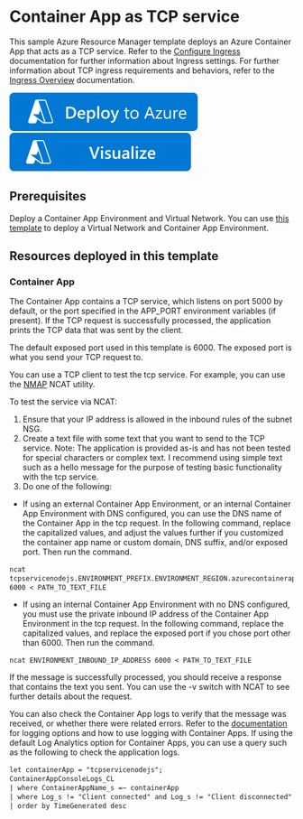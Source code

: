 # Container App as TCP service
This sample Azure Resource Manager template deploys an Azure Container App that acts as a TCP service. Refer to the [Configure Ingress](https://learn.microsoft.com/azure/container-apps/ingress-how-to) documentation for further information about Ingress settings. For further information about TCP ingress requirements and behaviors, refer to the [Ingress Overview](https://learn.microsoft.com/azure/container-apps/ingress-overview#tcp) documentation. 

[![Deploy To Azure](https://raw.githubusercontent.com/Azure/azure-quickstart-templates/master/1-CONTRIBUTION-GUIDE/images/deploytoazure.svg?sanitize=true)](https://portal.azure.com/#create/Microsoft.Template/uri/https%3A%2F%2Fraw.githubusercontent.com%2Fazureossd%2FContainer-Apps%2Fmaster%2FTCP%2Fnodejs%2Ftcpservice%2Fdeploy%2Fazuredeploy.json)  [![Visualize](https://raw.githubusercontent.com/Azure/azure-quickstart-templates/master/1-CONTRIBUTION-GUIDE/images/visualizebutton.svg?sanitize=true)](http://armviz.io/#/?load=https%3A%2F%2Fraw.githubusercontent.com%2Fazureossd%2FContainer-Apps%2Fmaster%2FTCP%2Fnodejs%2Ftcpservice%2Fdeploy%2Fazuredeploy.json)

## Prerequisites
Deploy a Container App Environment and Virtual Network.
You can use [this template](https://github.com/azureossd/Container-Apps/tree/master/ContainerAppEnvironment/deploy) to deploy a Virtual Network and Container App Environment.

## Resources deployed in this template
### Container App
The Container App contains a TCP service, which listens on port 5000 by default, or the port specified in the APP_PORT environment variables (if present).
If the TCP request is successfully processed, the application prints the TCP data that was sent by the client.

The default exposed port used in this template is 6000. The exposed port is what you send your TCP request to.

You can use a TCP client to test the tcp service. For example, you can use the [NMAP](https://nmap.org/dist/) NCAT utility.

To test the service via NCAT:
1. Ensure that your IP address is allowed in the inbound rules of the subnet NSG.
2. Create a text file with some text that you want to send to the TCP service. 
Note: The application is provided as-is and has not been tested for special characters or complex text. I recommend using simple text such as a hello message for the purpose of testing basic functionality with the tcp service.
3. Do one of the following:
- If using an external Container App Environment, or an internal Container App Environment with DNS configured, you can use the DNS name of the Container App in the tcp request. In the following command, replace the capitalized values, and adjust the values further if you customized the container app name or custom domain, DNS suffix, and/or exposed port. Then run the command.

```
ncat tcpservicenodejs.ENVIRONMENT_PREFIX.ENVIRONMENT_REGION.azurecontainerapps.io 6000 < PATH_TO_TEXT_FILE
```

- If using an internal Container App Environment with no DNS configured, you must use the private inbound IP address of the Container App Environment in the tcp request. In the following command, replace the capitalized values, and replace the exposed port if you chose port other than 6000. Then run the command.

```
ncat ENVIRONMENT_INBOUND_IP_ADDRESS 6000 < PATH_TO_TEXT_FILE
```

If the message is successfully processed, you should receive a response that contains the text you sent. You can use the -v switch with NCAT to see further details about the request.

You can also check the Container App logs to verify that the message was received, or whether there were related errors. Refer to the [documentation](https://learn.microsoft.com/en-us/azure/container-apps/log-options) for logging options and how to use logging with Container Apps. If using the default Log Analytics option for Container Apps, you can use a query such as the following to check the application logs.

```
let containerApp = "tcpservicenodejs";
ContainerAppConsoleLogs_CL
| where ContainerAppName_s =~ containerApp
| where Log_s != "Client connected" and Log_s != "Client disconnected"
| order by TimeGenerated desc
```